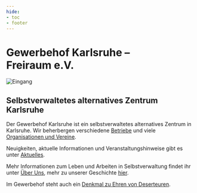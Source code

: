 ```yaml
---
hide:
- toc
- footer
---
```


# Gewerbehof Karlsruhe&nbsp;–<br>Freiraum e.V.

![Eingang](img/Eingang.png)

## Selbstverwaltetes alternatives Zentrum Karlsruhe

Der Gewerbehof Karlsruhe ist ein selbstverwaltetes alternatives Zentrum
in Karlsruhe. Wir beherbergen verschiedene [Betriebe](betriebe) und viele
[Organisationen und Vereine](organisationen).

Neuigkeiten, aktuelle Informationen und Veranstaltungshinweise gibt es unter [Aktuelles](aktuelles). 

Mehr Informationen zum Leben und Arbeiten in Selbstverwaltung findet ihr unter [Über Uns](ueber-uns),
mehr zu unserer Geschichte [hier](geschichte).

Im Gewerbehof steht auch ein [Denkmal zu Ehren von Deserteuren](deserteursdenkmal).
